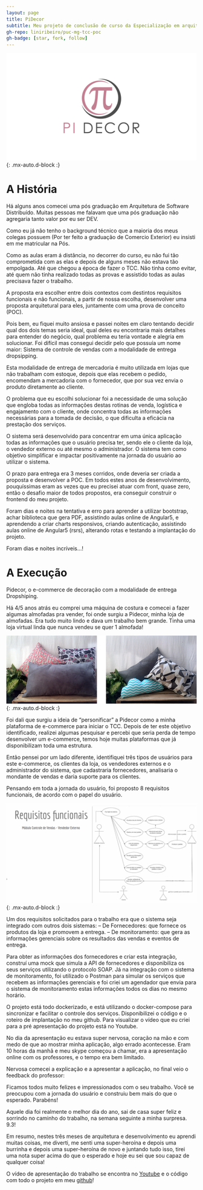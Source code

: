 ```yaml
---
layout: page
title: PiDecor
subtitle: Meu projeto de conclusão de curso da Especialização em arquitetura de Software pela PUC de Minas
gh-repo: liniribeiro/puc-mg-tcc-poc
gh-badge: [star, fork, follow]
---
```

![image-title-here](/assets/posts/pidecor.png){: .mx-auto.d-block :}


# A História


Há alguns anos comecei uma pós graduação em Arquitetura de Software Distribuído. Muitas pessoas me falavam que uma pós graduação não agregaria tanto valor por eu ser DEV.

Como eu já não tenho o background técnico que a maioria dos meus colegas possuem (Por ter feito a graduação de Comercio Exterior) eu insisti em me matricular na Pós.

Como as aulas eram á distância, no decorrer do curso, eu não fui tão comprometida com as elas e depois de alguns meses não estava tão empolgada. Até que chegou a época de fazer o TCC. Não tinha como evitar, até quem não tinha realizado todas as provas e assistido todas as aulas precisava fazer o trabalho.

A proposta era escolher entre dois contextos com destintos requisitos funcionais e não funcionais, a partir de nossa escolha, desenvolver uma proposta arquitetural para eles, juntamente com uma prova de conceito (POC).

Pois bem, eu fiquei muito ansiosa e passei noites em claro tentando decidir qual dos dois temas seria ideal, qual deles eu encontraria mais detalhes para entender do negócio, qual problema eu teria vontade e alegria em solucionar. Foi difícil mas consegui decidir pelo que possuía um nome maior: Sistema de controle de vendas com a modalidade de entrega dropsipping.

Esta modalidade de entrega de mercadoria é muito utilizada em lojas que não trabalham com estoque, depois que elas recebem o pedido, encomendam a mercadoria com o fornecedor, que por sua vez envia o produto diretamente ao cliente.

O problema que eu escolhi solucionar foi a necessidade de uma solução que engloba todas as informações destas rotinas de venda, logística e engajamento com o cliente, onde concentra todas as informações necessárias para a tomada de decisão, o que dificulta a eficácia na prestação dos serviços.

O sistema será desenvolvido para concentrar em uma única aplicação todas as informações que o usuário precisa ter, sendo ele o cliente da loja, o vendedor externo ou até mesmo o administrador. O sistema tem como objetivo simplificar e impactar positivamente na jornada do usuário ao utilizar o sistema.

O prazo para entrega era 3 meses corridos, onde deveria ser criada a proposta e desenvolver a POC. Em todos estes anos de desenvolvimento, pouquíssimas eram as vezes que eu precisei atuar com front, quase zero, então o desafio maior de todos propostos, era conseguir construir o frontend do meu projeto.

Foram dias e noites na tentativa e erro para aprender a utilizar bootstrap, achar biblioteca que gera PDF, assistindo aulas online de Angular5, e aprendendo a criar charts responsivos, criando autenticação, assistindo aulas online de Angular5 (rsrs), alterando rotas e testando a implantação do projeto.

Foram dias e noites incríveis…!

# A Execução


Pidecor, o e-commerce de decoração com a modalidade de entrega Dropshiping.


Há 4/5 anos atrás eu comprei uma máquina de costura e comecei a fazer algumas almofadas pra vender, foi onde surgiu a Pidecor, minha loja de almofadas. Era tudo muito lindo e dava um trabalho bem grande. Tinha uma loja virtual linda que nunca vendeu se quer 1 almofada!

![image-title-here](/assets/posts/pidecor2.png){: .mx-auto.d-block :}

Foi dali que surgiu a ideia de “personificar” a Pidecor como a minha plataforma de e-commerce para iniciar o TCC. Depois de ter este objetivo identificado, realizei algumas pesquisar e percebi que seria perda de tempo desenvolver um e-commerce, temos hoje muitas plataformas que já disponibilizam toda uma estrutura.

Então pensei por um lado diferente, identifiquei três tipos de usuários para este e-commerce, os clientes da loja, os vendedores externos e o administrador do sistema, que cadastraria fornecedores, analisaria o mondante de vendas e daria suporte para os clientes.

Pensando em toda a jornada do usuário, foi proposto 8 requisitos funcionais, de acordo com o papel do usuário.

![image-title-here](/assets/posts/requisitos-pidecor.gif){: .mx-auto.d-block :}

Um dos requisitos  solicitados para o trabalho era que o sistema seja integrado com outros dois sistemas:
– De Fornecedores: que fornece os produtos da loja e promovem a entrega.
– De monitoramento: que gera as informações gerenciais sobre os resultados das vendas e eventos de entrega.

Para obter as informações dos fornecedores e criar esta integração, construí uma mock que simula a API de fornecedores e disponibiliza os seus serviços utilizando o protocolo SOAP.
Já na integração com o sistema de monitoramento, foi utilizado o Postman para simular os serviços que recebem as informações gerenciais e foi criei um agendador que envia para o sistema de monitoramento estas informações todos os dias no mesmo horário.

O projeto está todo dockerizado, e está utilizando o docker-compose para sincronizar e facilitar o controle dos serviços. Disponibilizei o código e o roteiro de implantação no meu github. Para visualizar o vídeo que eu criei para a pré apresentação do projeto está no Youtube.

No dia da apresentação eu estava super nervosa, coração na mão e com medo de que ao mostrar minha aplicação, algo errado acontecesse. Eram 10 horas da manhã e meu skype começou  a chamar, era a apresentação online com os professores, e o tempo era bem limitado.

Nervosa comecei a explicação e a apresentar a aplicação, no final veio o feedback do professor:

Ficamos todos muito felizes e impressionados com o seu trabalho. Você se preocupou com a jornada do usuário e construiu bem mais do que o esperado. Parabéns!

Aquele dia foi realmente o melhor dia do ano, sai de casa super feliz e sorrindo no caminho do trabalho, na semana seguinte a minha surpresa. 9.3!

Em resumo, nestes três meses de arquitetura e desenvolvimento eu aprendi muitas coisas, me diverti, me senti uma super-heroína e depois uma burrinha e depois uma super-heroína de novo e juntando tudo isso, tirei uma nota super acima do que o esperado e hoje eu sei que sou capaz de qualquer coisa!

O vídeo de apresentação do trabalho se encontra no [Youtube](https://www.youtube.com/watch?v=Hv1tI7ID35c) e o código com todo o projeto em meu [github](https://github.com/liniribeiro/puc-mg-tcc-poc)! 